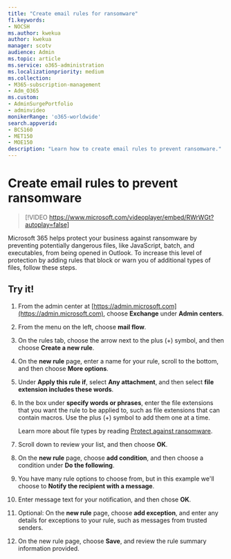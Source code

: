 ```yaml
---
title: "Create email rules for ransomware"
f1.keywords:
- NOCSH
ms.author: kwekua
author: kwekua
manager: scotv
audience: Admin
ms.topic: article
ms.service: o365-administration
ms.localizationpriority: medium
ms.collection: 
- M365-subscription-management 
- Adm_O365
ms.custom: 
- AdminSurgePortfolio
- adminvideo
monikerRange: 'o365-worldwide'
search.appverid:
- BCS160
- MET150
- MOE150
description: "Learn how to create email rules to prevent ransomware."
---
```


# Create email rules to prevent ransomware

> [!VIDEO https://www.microsoft.com/videoplayer/embed/RWrWGt?autoplay=false]

Microsoft 365 helps protect your business against ransomware by preventing potentially dangerous files, like JavaScript, batch, and executables, from being opened in Outlook. To increase this level of protection by adding rules that block or warn you of additional types of files, follow these steps.

## Try it!

1. From the admin center at [https://admin.microsoft.com](https://admin.microsoft.com), choose **Exchange** under **Admin centers**.
1. From the menu on the left, choose **mail flow**.
1. On the rules tab, choose the arrow next to the plus (+) symbol, and then choose **Create a new rule**.
1. On the **new rule** page, enter a name for your rule, scroll to the bottom, and then choose **More options**.
1. Under **Apply this rule if**, select **Any attachment**, and then select **file extension includes these words**.
1. In the box under **specify words or phrases**, enter the file extensions that you want the rule to be applied to, such as file extensions that can contain macros. Use the plus (+) symbol to add them one at a time.

    Learn more about file types by reading [Protect against ransomware](../admin/security-and-compliance/secure-your-business-data.md#ransomware).

1. Scroll down to review your list, and then choose **OK**.
1. On the **new rule** page, choose **add condition**, and then choose a condition under **Do the following**.
1. You have many rule options to choose from, but in this example we'll choose to **Notify the recipient with a message**.
1. Enter message text for your notification, and then chose **OK**.
1. Optional: On the **new rule** page, choose **add exception**, and enter any details for exceptions to your rule, such as messages from trusted senders.
1. On the new rule page, choose **Save**, and review the rule summary information provided.